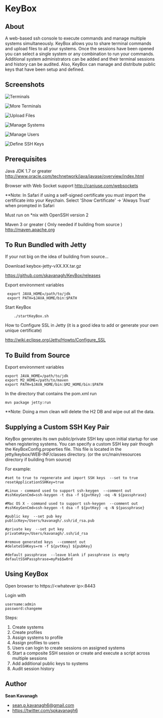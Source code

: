 KeyBox
======

About
-----
A web-based ssh console to execute commands and manage multiple systems
simultaneously. KeyBox allows you to share terminal commands and upload files to
all your systems. Once the sessions have been opened you can select a single
system or any combination to run your commands.  Additional system
administrators can be added and their terminal sessions and history can be
audited. Also, KeyBox can manage and distribute public keys that have been setup
and defined.

Screenshots
-----------

![Terminals](https://freecode.com/screenshots/64/42/64429c74e1a5b4d9b7d26c490282150a_medium.png)

![More Terminals](https://freecode.com/screenshots/a0/44/a044b3e11cc1af453e8fe5b9731bd6a5_medium.png)

![Upload Files](https://freecode.com/screenshots/e6/76/e676fe542b08188cff1fdbceea15adf4_medium.png)

![Manage Systems](https://freecode.com/screenshots/71/e6/71e6464744ae95d2d03ab5bbe5a576e1_medium.png)

![Manage Users](https://freecode.com/screenshots/c0/a3/c0a3b758c80c3a634e3327f55c4293f2_medium.png)

![Define SSH Keys](https://freecode.com/screenshots/16/f9/16f94a2734f3b509df2dca9efe79cbc5_medium.png)


Prerequisites
-------------
Java JDK 1.7 or greater
http://www.oracle.com/technetwork/java/javase/overview/index.html

Browser with Web Socket support
http://caniuse.com/websockets

**Note: In Safari if using a self-signed certificate you must import the certificate into your Keychain.
Select 'Show Certificate' -> 'Always Trust' when prompted in Safari

Must run on *nix with OpenSSH version 2

Maven 3 or greater  ( Only needed if building from source )
http://maven.apache.org

To Run Bundled with Jetty
------
If your not big on the idea of building from source...

Download keybox-jetty-vXX.XX.tar.gz

https://github.com/skavanagh/KeyBox/releases

Export environment variables

     export JAVA_HOME=/path/to/jdk
     export PATH=$JAVA_HOME/bin:$PATH

Start KeyBox

        ./startKeyBox.sh

How to Configure SSL in Jetty
(it is a good idea to add or generate your own unique certificate)

http://wiki.eclipse.org/Jetty/Howto/Configure_SSL

To Build from Source
------
Export environment variables

    export JAVA_HOME=/path/to/jdk
    export M2_HOME=/path/to/maven
    export PATH=$JAVA_HOME/bin:$M2_HOME/bin:$PATH

In the directory that contains the pom.xml run

	mvn package jetty:run

**Note: Doing a mvn clean will delete the H2 DB and wipe out all the data.

Supplying a Custom SSH Key Pair
------
KeyBox generates its own public/private SSH key upon initial startup for use when registering systems.  You can specify a custom SSH key pair though the KeyBoxConfig.properties file.  This file is located in the jetty/keybox/WEB-INF/classes directory. (or the src/main/resources directory if building from source)

For example:

	#set to true to regenerate and import SSH keys  --set to true
	resetApplicationSSHKey=true
	
	#Linux - command used to support ssh-keygen  --comment out
	#sshKeyGenCmd=ssh-keygen -t dsa -f ${pvtKey} -oq -N ${passphrase}
	
	#Mac OS X - command used to support ssh-keygen  --comment out
	#sshKeyGenCmd=ssh-keygen -t dsa -f ${pvtKey} -q -N ${passphrase}
	
	#public key  --set pub key
	publicKey=/Users/kavanagh/.ssh/id_rsa.pub
	
	#private key  --set pvt key
	privateKey=/Users/kavanagh/.ssh/id_rsa
	
	#remove generated keys  --comment out
	#deleteSSHKeys=rm -f ${pvtKey} ${pubKey}
	
	#default passphrase  --leave blank if passphrase is empty
	defaultSSHPassphrase=myPa$$w0rd

Using KeyBox
------
Open browser to https://\<whatever ip\>:8443

Login with

	username:admin
	password:changeme

Steps:

1. Create systems
2. Create profiles
3. Assign systems to profile
4. Assign profiles to users
5. Users can login to create sessions on assigned systems
6. Start a composite SSH session or create and execute a script across multiple sessions
7. Add additional public keys to systems
8. Audit session history

Author
------
**Sean Kavanagh**

+ sean.p.kavanagh6@gmail.com
+ https://twitter.com/spkavanagh6



